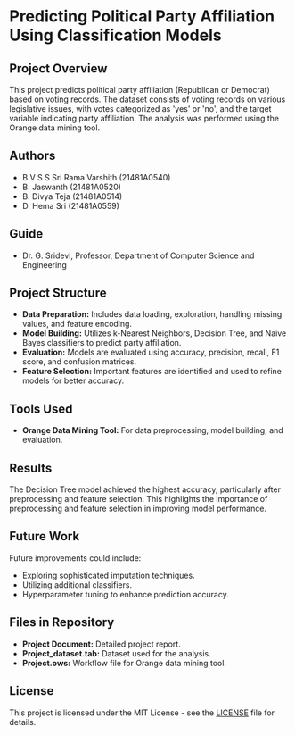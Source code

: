 # Predicting Political Party Affiliation Using Classification Models

## Project Overview
This project predicts political party affiliation (Republican or Democrat) based on voting records. The dataset consists of voting records on various legislative issues, with votes categorized as 'yes' or 'no', and the target variable indicating party affiliation. The analysis was performed using the Orange data mining tool.

## Authors
- B.V S S Sri Rama Varshith (21481A0540)
- B. Jaswanth (21481A0520)
- B. Divya Teja (21481A0514)
- D. Hema Sri (21481A0559)

## Guide
- Dr. G. Sridevi, Professor, Department of Computer Science and Engineering

## Project Structure
- **Data Preparation:** Includes data loading, exploration, handling missing values, and feature encoding.
- **Model Building:** Utilizes k-Nearest Neighbors, Decision Tree, and Naive Bayes classifiers to predict party affiliation.
- **Evaluation:** Models are evaluated using accuracy, precision, recall, F1 score, and confusion matrices.
- **Feature Selection:** Important features are identified and used to refine models for better accuracy.

## Tools Used
- **Orange Data Mining Tool:** For data preprocessing, model building, and evaluation.

## Results
The Decision Tree model achieved the highest accuracy, particularly after preprocessing and feature selection. This highlights the importance of preprocessing and feature selection in improving model performance.

## Future Work
Future improvements could include:
- Exploring sophisticated imputation techniques.
- Utilizing additional classifiers.
- Hyperparameter tuning to enhance prediction accuracy.

## Files in Repository
- **Project Document:** Detailed project report.
- **Project_dataset.tab:** Dataset used for the analysis.
- **Project.ows:** Workflow file for Orange data mining tool.

## License
This project is licensed under the MIT License - see the [LICENSE](LICENSE) file for details.
